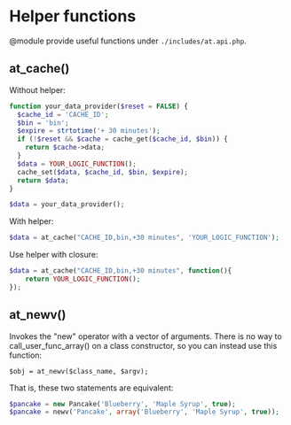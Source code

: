 Helper functions
===

@module provide useful functions under `./includes/at.api.php`.

## at_cache()

Without helper:

```php
function your_data_provider($reset = FALSE) {
  $cache_id = 'CACHE_ID';
  $bin = 'bin';
  $expire = strtotime('+ 30 minutes');
  if (!$reset && $cache = cache_get($cache_id, $bin)) {
    return $cache->data;
  }
  $data = YOUR_LOGIC_FUNCTION();
  cache_set($data, $cache_id, $bin, $expire);
  return $data;
}

$data = your_data_provider();
```

With helper:

```php
$data = at_cache("CACHE_ID,bin,+30 minutes", 'YOUR_LOGIC_FUNCTION');
```

Use helper with closure:

```php
$data = at_cache("CACHE_ID,bin,+30 minutes", function(){
    return YOUR_LOGIC_FUNCTION();
});
```

## at_newv()

Invokes the "new" operator with a vector of arguments. There is no way to
call_user_func_array() on a class constructor, so you can instead use this
function:

    $obj = at_newv($class_name, $argv);

That is, these two statements are equivalent:

```php
$pancake = new Pancake('Blueberry', 'Maple Syrup', true);
$pancake = newv('Pancake', array('Blueberry', 'Maple Syrup', true));
```
